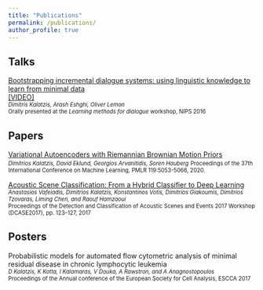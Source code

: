 ```yaml
---
title: "Publications"
permalink: /publications/
author_profile: true
---
```

<!-- ---
layout: page
title: "Publications"
permalink: /publications/
slug: publication
menu: true
order: 2
description:
accent_color: rgb(38,139,210)
accent_image:
  background: rgb(32,32,32)
  overlay:    false
--- -->

## Talks
[Bootstrapping incremental dialogue systems: using linguistic knowledge to learn from minimal data](https://arxiv.org/abs/1612.00347)  
[[VIDEO]](https://icml.cc/virtual/2020/poster/6397)  
<span style="font-size:0.8em">*Dimitris Kalatzis, Arash Eshghi, Oliver Lemon*</span>  
<span style="font-size:0.8em">Orally presented at the *Learning methods for dialogue* workshop, NIPS 2016</span>

## Papers
[Variational Autoencoders with Riemannian Brownian Motion Priors](http://proceedings.mlr.press/v119/kalatzis20a.html)  
<span style="font-size:0.8em">*Dimitrios Kalatzis, David Eklund, Georgios Arvanitidis, Soren Hauberg*</span>
<span style="font-size:0.8em">Proceedings of the 37th International Conference on Machine Learning, PMLR 119:5053-5066, 2020.</span>

[Acoustic Scene Classification: From a Hybrid Classifier to Deep Learning](https://www.dora.dmu.ac.uk/xmlui/handle/2086/15000)  
<span style="font-size:0.8em">*Anastasios Vafeiadis, Dimitrios Kalatzis, Konstantinos Votis, Dimitrios Giakoumis, Dimitrios Tzovaras, Liming Chen, and Raouf Hamzaoui*</span>  
<span style="font-size:0.8em">Proceedings of the Detection and Classification of Acoustic Scenes and Events 2017 Workshop (DCASE2017), pp. 123–127, 2017</span>

## Posters
Probabilistic models for automated flow cytometric analysis of minimal residual disease in chronic lymphocytic leukemia  
<span style="font-size:0.8em">*D Kalatzis, K Kotta, I Kalamaras, V Douka, A Rawstron, and A Anagnostopoulos*</span>  
<span style="font-size:0.8em">Proceedings of the Annual conference of the European Society for Cell Analysis, ESCCA 2017</span>